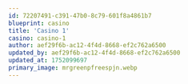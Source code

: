 ```yaml
---
id: 72207491-c391-47b0-8c79-601f8a4861b7
blueprint: casino
title: 'Casino 1'
casino: casino-1
author: aef29f6b-ac12-4f4d-8668-ef2c762a6500
updated_by: aef29f6b-ac12-4f4d-8668-ef2c762a6500
updated_at: 1752099697
primary_image: mrgreenpfreespjn.webp
---
```

